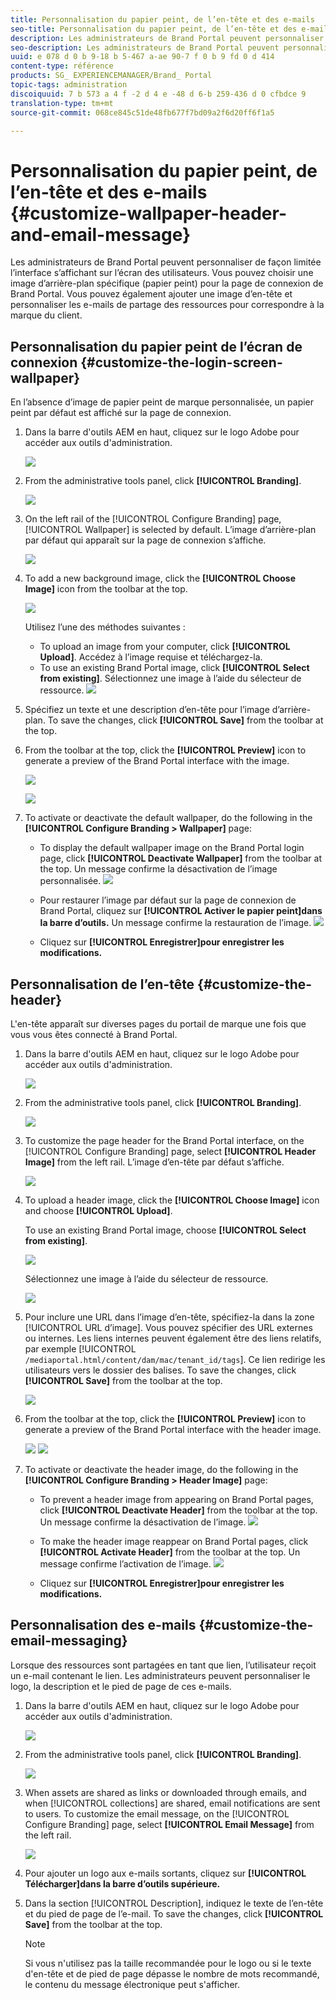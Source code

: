 ```yaml
---
title: Personnalisation du papier peint, de l’en-tête et des e-mails
seo-title: Personnalisation du papier peint, de l’en-tête et des e-mails
description: Les administrateurs de Brand Portal peuvent personnaliser de façon limitée l’interface s’affichant sur l’écran des utilisateurs. Vous pouvez choisir une image d’arrière-plan spécifique (papier peint) pour la page de connexion de Brand Portal. Vous pouvez également ajouter une image d’en-tête et personnaliser les e-mails de partage des ressources pour correspondre à la marque du client.
seo-description: Les administrateurs de Brand Portal peuvent personnaliser de façon limitée l’interface s’affichant sur l’écran des utilisateurs. Vous pouvez choisir une image d’arrière-plan spécifique (papier peint) pour la page de connexion de Brand Portal. Vous pouvez également ajouter une image d’en-tête et personnaliser les e-mails de partage des ressources pour correspondre à la marque du client.
uuid: e 078 d 0 b 9-18 b 5-467 a-ae 90-7 f 0 b 9 fd 0 d 414
content-type: référence
products: SG_ EXPERIENCEMANAGER/Brand_ Portal
topic-tags: administration
discoiquuid: 7 b 573 a 4 f -2 d 4 e -48 d 6-b 259-436 d 0 cfbdce 9
translation-type: tm+mt
source-git-commit: 068ce845c51de48fb677f7bd09a2f6d20ff6f1a5

---
```



# Personnalisation du papier peint, de l’en-tête et des e-mails {#customize-wallpaper-header-and-email-message}

Les administrateurs de Brand Portal peuvent personnaliser de façon limitée l’interface s’affichant sur l’écran des utilisateurs. Vous pouvez choisir une image d’arrière-plan spécifique (papier peint) pour la page de connexion de Brand Portal. Vous pouvez également ajouter une image d’en-tête et personnaliser les e-mails de partage des ressources pour correspondre à la marque du client.

## Personnalisation du papier peint de l’écran de connexion {#customize-the-login-screen-wallpaper}

En l’absence d’image de papier peint de marque personnalisée, un papier peint par défaut est affiché sur la page de connexion.

1. Dans la barre d'outils AEM en haut, cliquez sur le logo Adobe pour accéder aux outils d'administration.

   ![](assets/aemlogo.png)

2. From the administrative tools panel, click **[!UICONTROL Branding]**.


   ![](assets/admin-tools-panel-10.png)

3. On the left rail of the [!UICONTROL Configure Branding] page, [!UICONTROL Wallpaper] is selected by default. L’image d’arrière-plan par défaut qui apparaît sur la page de connexion s’affiche.

   ![](assets/default_wallpaper.png)

4. To add a new background image, click the **[!UICONTROL Choose Image]** icon from the toolbar at the top.

   ![](assets/choose_wallpaperimage.png)

   Utilisez l’une des méthodes suivantes :

   * To upload an image from your computer, click **[!UICONTROL Upload]**. Accédez à l’image requise et téléchargez-la.
   * To use an existing Brand Portal image, click **[!UICONTROL Select from existing]**. Sélectionnez une image à l’aide du sélecteur de ressource.
   ![](assets/asset-picker.png)

5. Spécifiez un texte et une description d’en-tête pour l’image d’arrière-plan. To save the changes, click **[!UICONTROL Save]** from the toolbar at the top.

6. From the toolbar at the top, click the **[!UICONTROL Preview]** icon to generate a preview of the Brand Portal interface with the image.

   ![](assets/chlimage_1.png)

   ![](assets/custom-wallpaper-preview.png)

7. To activate or deactivate the default wallpaper, do the following in the **[!UICONTROL Configure Branding &gt; Wallpaper]** page:

   * To display the default wallpaper image on the Brand Portal login page, click **[!UICONTROL Deactivate Wallpaper]** from the toolbar at the top. Un message confirme la désactivation de l’image personnalisée.
   ![](assets/chlimage_1-1.png)

   * Pour restaurer l’image par défaut sur la page de connexion de Brand Portal, cliquez sur **[!UICONTROL Activer le papier peint]dans la barre d’outils.** Un message confirme la restauration de l’image.
   ![](assets/chlimage_1-2.png)

   * Cliquez sur **[!UICONTROL Enregistrer]pour enregistrer les modifications.**



## Personnalisation de l’en-tête {#customize-the-header}

L'en-tête apparaît sur diverses pages du portail de marque une fois que vous vous êtes connecté à Brand Portal.

1. Dans la barre d'outils AEM en haut, cliquez sur le logo Adobe pour accéder aux outils d'administration.

   ![](assets/aemlogo.png)

2. From the administrative tools panel, click **[!UICONTROL Branding]**.

   ![](assets/admin-tools-panel-11.png)

3. To customize the page header for the Brand Portal interface, on the [!UICONTROL Configure Branding] page, select **[!UICONTROL Header Image]** from the left rail. L’image d’en-tête par défaut s’affiche.

   ![](assets/default-header.png)

4. To upload a header image, click the **[!UICONTROL Choose Image]** icon and choose **[!UICONTROL Upload]**.

   To use an existing  Brand Portal image, choose **[!UICONTROL Select from existing]**.

   ![](assets/choose_wallpaperimage-1.png)

   Sélectionnez une image à l’aide du sélecteur de ressource.

   ![](assets/asset-picker-header.png)

5. Pour inclure une URL dans l’image d’en-tête, spécifiez-la dans la zone [!UICONTROL URL d’image]. Vous pouvez spécifier des URL externes ou internes. Les liens internes peuvent également être des liens relatifs, par exemple
   [!UICONTROL `/mediaportal.html/content/dam/mac/tenant_id/tags`].
Ce lien redirige les utilisateurs vers le dossier des balises.
To save the changes, click **[!UICONTROL Save]** from the toolbar at the top.

   ![](assets/configure_brandingheaderimageurl.png)

6. From the toolbar at the top, click the **[!UICONTROL Preview]** icon to generate a preview of the  Brand Portal interface with the header image.

   ![](assets/chlimage_1-3.png)
   ![](assets/custom_header_preview.png)

7. To activate or deactivate the header image, do the following in the **[!UICONTROL Configure Branding &gt; Header Image]** page:

   * To prevent a header image from appearing on  Brand Portal pages, click **[!UICONTROL Deactivate Header]** from the toolbar at the top. Un message confirme la désactivation de l’image.
   ![](assets/chlimage_1-4.png)

   * To make the header image reappear on  Brand Portal pages, click **[!UICONTROL Activate Header]** from the toolbar at the top. Un message confirme l’activation de l’image.
   ![](assets/chlimage_1-5.png)

   * Cliquez sur **[!UICONTROL Enregistrer]pour enregistrer les modifications.**



## Personnalisation des e-mails {#customize-the-email-messaging}

Lorsque des ressources sont partagées en tant que lien, l’utilisateur reçoit un e-mail contenant le lien. Les administrateurs peuvent personnaliser le logo, la description et le pied de page de ces e-mails.

1. Dans la barre d'outils AEM en haut, cliquez sur le logo Adobe pour accéder aux outils d'administration.

   ![](assets/aemlogo.png)

2. From the administrative tools panel, click **[!UICONTROL Branding]**.

   ![](assets/admin-tools-panel-12.png)

3. When assets are shared as links or downloaded through emails, and when  [!UICONTROL collections] are shared, email notifications are sent to users. To customize the email message, on the [!UICONTROL Configure Branding] page, select **[!UICONTROL Email Message]** from the left rail.

   ![](assets/configure-branding-page-email.png)

4. Pour ajouter un logo aux e-mails sortants, cliquez sur **[!UICONTROL Télécharger]dans la barre d’outils supérieure.**

5. Dans la section [!UICONTROL Description], indiquez le texte de l’en-tête et du pied de page de l’e-mail. To save the changes, click **[!UICONTROL Save]** from the toolbar at the top.

   >[!NOTE]
   >
   >Si vous n'utilisez pas la taille recommandée pour le logo ou si le texte d'en-tête et de pied de page dépasse le nombre de mots recommandé, le contenu du message électronique peut s'afficher.
